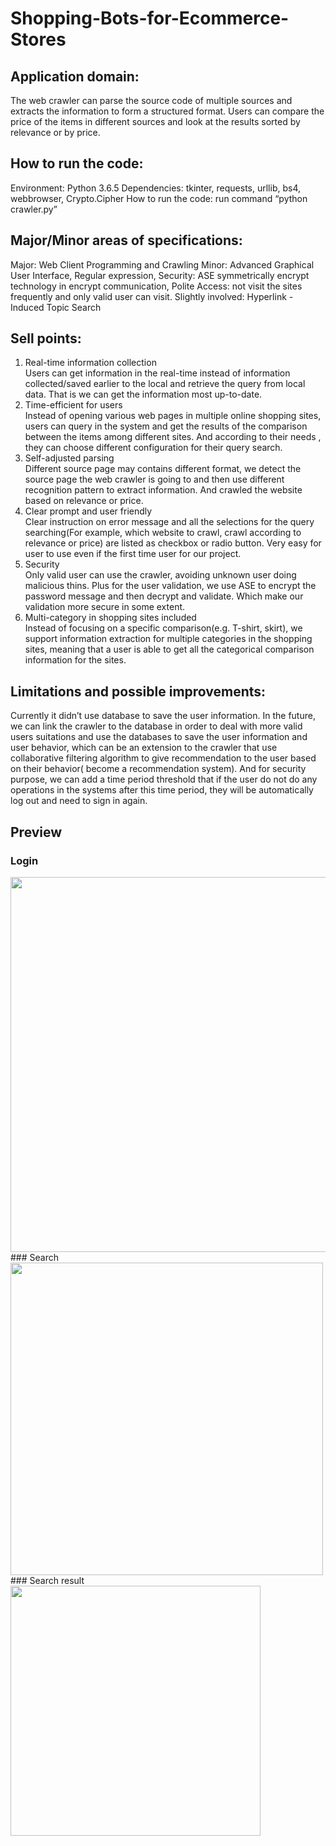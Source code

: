 # Shopping-Bots-for-Ecommerce-Stores
## Application domain:  
The web crawler can parse the source code of multiple sources and extracts the information to form a structured format. Users can compare the price of the items in different sources and look at the results sorted by relevance or by price.  

## How to run the code: 
Environment: Python 3.6.5
Dependencies: tkinter, requests, urllib, bs4, webbrowser, Crypto.Cipher
How to run the code: run command “python crawler.py”

## Major/Minor areas of specifications:
Major: Web Client Programming and Crawling
Minor: Advanced Graphical User Interface, Regular expression, Security: ASE symmetrically encrypt technology in encrypt communication, Polite Access: not visit the sites frequently and only valid user can visit.
Slightly involved: Hyperlink - Induced Topic Search

## Sell points:  
1) Real-time information collection  
Users can get information in the real-time instead of information collected/saved earlier to the local and retrieve the query from local data. That is we can get the information most up-to-date.
2) Time-efficient for users  
Instead of opening various web pages in multiple online shopping sites, users can query in the system and get the results of the comparison between the items among different sites. And according to their needs , they can choose different configuration for their query search.
3) Self-adjusted parsing  
Different source page may contains different format, we detect the source page the web crawler is going to and then use different recognition pattern to extract information. And crawled the website based on relevance or price.
4) Clear prompt and user friendly  
Clear instruction on error message and all the selections for the query searching(For example, which website to crawl, crawl according to relevance or price) are listed as checkbox or radio button. Very easy for user to use even if the first time user for our project.
5) Security  
Only valid user can use the crawler, avoiding unknown user doing malicious thins. 
             Plus for  the user validation, we use ASE to encrypt the password message and then 
             decrypt and  validate. Which make our validation more secure in some extent.
6) Multi-category in shopping sites included  
Instead of focusing on a specific comparison(e.g. T-shirt, skirt), we support information extraction for multiple categories in the shopping sites, meaning that a user is able to get all the categorical comparison information for the sites.  

## Limitations and possible improvements:  
Currently it didn’t use database to save the user information. In the future, we can link the crawler to the database in order to deal with more valid users suitations and use the databases to save the user information and user behavior, which can be an extension to the crawler that use collaborative filtering algorithm to give recommendation to the user based on their behavior( become a recommendation system). And for security purpose, we can add a time period threshold that if the user do not do any operations in the systems after this time period, they will be automatically log out and need to sign in again.

## Preview
### Login
<img src="https://github.com/xinyaoliu/Shopping-Bots-for-Ecommerce-Stores/blob/master/screenshots/login.png" width = "600" height = "600" div align=center />
### Search 
<img src="https://github.com/xinyaoliu/Shopping-Bots-for-Ecommerce-Stores/blob/master/screenshots/search.png" width = "500" height = "500" div align=center />
### Search result
<img src="https://github.com/xinyaoliu/Shopping-Bots-for-Ecommerce-Stores/blob/master/screenshots/result.png" width = "400" height = "400" div align=center />


